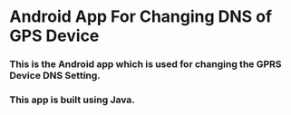 # Android App For Changing DNS of GPS Device 

### This is the Android app which is used for changing the GPRS Device DNS Setting. </br>
### This app is built using Java.
